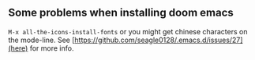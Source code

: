 ## Some problems when installing doom emacs

`M-x all-the-icons-install-fonts` or you might get chinese characters on the mode-line. See [https://github.com/seagle0128/.emacs.d/issues/27](here) for more info.
